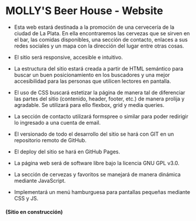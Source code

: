 # MOLLY'S Beer House - Website

- Esta web estará destinada a la promoción de una cervecería de la ciudad de La Plata. En ella encontraremos las cervezas que se sirven en el bar, las comidas disponibles, una sección de contacto, enlaces a sus redes sociales y un mapa con la dirección del lugar entre otras cosas.

- El sitio será responsive, accesible e intuitivo.

- La estructura del sitio estará creada a partir de HTML semántico para buscar un buen posicionamiento en los buscadores y una mejor accesibilidad para las personas que utilicen lectores en pantalla.

- El uso de CSS buscará estetizar la página de manera tal de diferenciar las partes del sitio (contenido, header, footer, etc.) de manera prolija y agradable. Se utilizará para ello flexbox, grid y media queries.

- La sección de contacto utilizará formspree o similar para poder redirigir lo ingresado a una cuenta de email.

- El versionado de todo el desarrollo del sitio se hará con GIT en un repositorio remoto de GitHub.

- El deploy del sitio se hará en GitHub Pages.

- La página web será de software libre bajo la licencia GNU GPL v3.0.

- La sección de cervezas y favoritos se manejará de manera dinámica mediante JavaScript.

- Implementará un menú hamburguesa para pantallas pequeñas mediante CSS y JS.

#### (Sitio en construcción)
